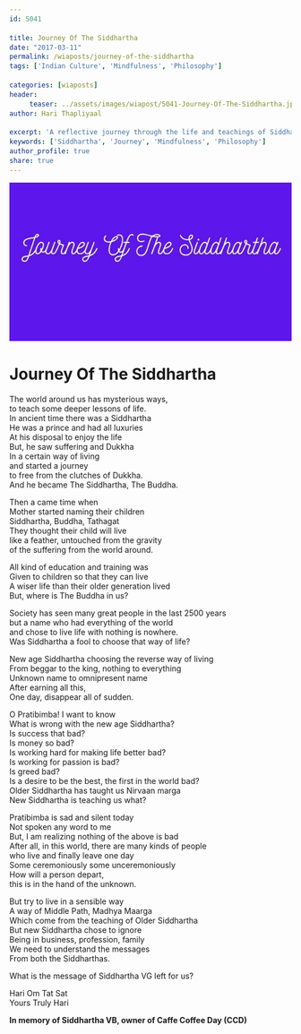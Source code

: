 ```yaml
--- 
id: 5041

title: Journey Of The Siddhartha
date: "2017-03-11"
permalink: /wiaposts/journey-of-the-siddhartha
tags: ['Indian Culture', 'Mindfulness', 'Philosophy']    

categories: [wiaposts] 
header:
     teaser: ../assets/images/wiapost/5041-Journey-Of-The-Siddhartha.jpg
author: Hari Thapliyaal 

excerpt: 'A reflective journey through the life and teachings of Siddhartha.' 
keywords: ['Siddhartha', 'Journey', 'Mindfulness', 'Philosophy']
author_profile: true 
share: true 
---
```


![Journey Of The Siddhartha](../assets/images/wiapost/5041-Journey-Of-The-Siddhartha.jpg)     
   
# Journey Of The Siddhartha
    
The world around us has mysterious ways,     
to teach some deeper lessons of life.     
In ancient time there was a Siddhartha     
He was a prince and had all luxuries     
At his disposal to enjoy the life     
But, he saw suffering and Dukkha     
In a certain way of living     
and started a journey     
to free from the clutches of Dukkha.     
And he became The Siddhartha, The Buddha.    
    
Then a came time when     
Mother started naming their children     
Siddhartha, Buddha, Tathagat     
They thought their child will live     
like a feather, untouched from the gravity     
of the suffering from the world around.    
    
All kind of education and training was     
Given to children so that they can live     
A wiser life than their older generation lived     
But, where is The Buddha in us?    
    
Society has seen many great people in the last 2500 years     
but a name who had everything of the world     
and chose to live life with nothing is nowhere.     
Was Siddhartha a fool to choose that way of life?    
    
New age Siddhartha choosing the reverse way of living     
From beggar to the king, nothing to everything     
Unknown name to omnipresent name     
After earning all this,     
One day, disappear all of sudden.    
    
O Pratibimba! I want to know     
What is wrong with the new age Siddhartha?     
Is success that bad?     
Is money so bad?     
Is working hard for making life better bad?     
Is working for passion is bad?     
Is greed bad?     
Is a desire to be the best, the first in the world bad?     
Older Siddhartha has taught us Nirvaan marga     
New Siddhartha is teaching us what?    
    
Pratibimba is sad and silent today     
Not spoken any word to me     
But, I am realizing nothing of the above is bad     
After all, in this world, there are many kinds of people     
who live and finally leave one day     
Some ceremoniously some unceremoniously     
How will a person depart,     
this is in the hand of the unknown.    
    
But try to live in a sensible way     
A way of Middle Path, Madhya Maarga     
Which come from the teaching of Older Siddhartha     
But new Siddhartha chose to ignore     
Being in business, profession, family     
We need to understand the messages     
From both the Siddharthas.    
    
What is the message of Siddhartha VG left for us?    
    
Hari Om Tat Sat     
Yours Truly Hari    
    
**In memory of Siddhartha VB, owner of Caffe Coffee Day (CCD)**    
